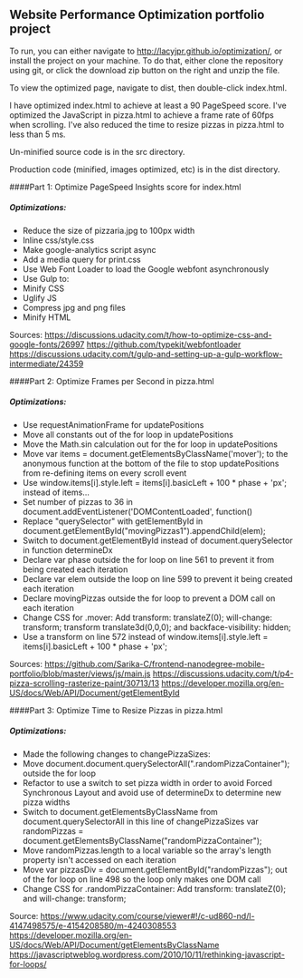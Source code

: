 ## Website Performance Optimization portfolio project

To run, you can either navigate to http://lacyjpr.github.io/optimization/, or install the project on your machine.
To do that, either clone the repository using git, or click the download zip button on the right and unzip the file.

To view the optimized page, navigate to dist, then double-click index.html.

I have optimized index.html to achieve at least a 90 PageSpeed score. I've optimized the JavaScript in pizza.html to achieve a frame rate of 60fps when scrolling. I've also reduced the time to resize pizzas in pizza.html to less than 5 ms.

Un-minified source code is in the src directory.

Production code (minified, images optimized, etc) is in the dist directory.



####Part 1: Optimize PageSpeed Insights score for index.html

##### Optimizations:
* Reduce the size of pizzaria.jpg to 100px width
* Inline css/style.css
* Make google-analytics script async
* Add a media query for print.css
* Use Web Font Loader to load the Google webfont asynchronously
* Use Gulp to:
* Minify CSS
* Uglify JS
* Compress jpg and png files
* Minify HTML

Sources:
https://discussions.udacity.com/t/how-to-optimize-css-and-google-fonts/26997
https://github.com/typekit/webfontloader
https://discussions.udacity.com/t/gulp-and-setting-up-a-gulp-workflow-intermediate/24359


####Part 2: Optimize Frames per Second in pizza.html

##### Optimizations:
* Use requestAnimationFrame for updatePositions
* Move all constants out of the for loop in updatePositions
* Move the Math.sin calculation out for the for loop in updatePositions
* Move var items = document.getElementsByClassName('mover'); to the anonymous function at the bottom of the file to stop updatePositions from re-defining items on every scroll event
* Use window.items[i].style.left = items[i].basicLeft + 100 * phase + 'px'; instead of items...
* Set number of pizzas to 36 in document.addEventListener('DOMContentLoaded', function()
* Replace "querySelector" with getElementById in document.getElementById("movingPizzas1").appendChild(elem);
* Switch to document.getElementById instead of document.querySelector in function determineDx
* Declare var phase outside the for loop on line 561 to prevent it from being created each iteration
* Declare var elem outside the loop on line 599 to prevent it being created each iteration
* Declare movingPizzas outside the for loop to prevent a DOM call on each iteration
* Change CSS for .mover: Add transform: translateZ(0); will-change: transform; transform translate3d(0,0,0); and backface-visibility: hidden;
* Use a transform on line 572 instead of window.items[i].style.left = items[i].basicLeft + 100 * phase + 'px';


Sources:
https://github.com/Sarika-C/frontend-nanodegree-mobile-portfolio/blob/master/views/js/main.js
https://discussions.udacity.com/t/p4-pizza-scrolling-rasterize-paint/30713/13
https://developer.mozilla.org/en-US/docs/Web/API/Document/getElementById

####Part 3: Optimize Time to Resize Pizzas in pizza.html

##### Optimizations:
* Made the following changes to changePizzaSizes:
* Move document.document.querySelectorAll(".randomPizzaContainer"); outside the for loop
* Refactor to use a switch to set pizza width in order to avoid Forced Synchronous Layout and avoid use of determineDx to determine new pizza widths
* Switch to document.getElementsByClassName from document.querySelectorAll in this line of changePizzaSizes
var randomPizzas = document.getElementsByClassName("randomPizzaContainer");
* Move randomPizzas.length to a local variable so the array's length property isn't accessed on each iteration
* Move var pizzasDiv = document.getElementById("randomPizzas"); out of the for loop on line 498 so the loop only makes one DOM call
* Change CSS for .randomPizzaContainer: Add transform: translateZ(0); and will-change: transform;

Source:
https://www.udacity.com/course/viewer#!/c-ud860-nd/l-4147498575/e-4154208580/m-4240308553
https://developer.mozilla.org/en-US/docs/Web/API/Document/getElementsByClassName
https://javascriptweblog.wordpress.com/2010/10/11/rethinking-javascript-for-loops/


